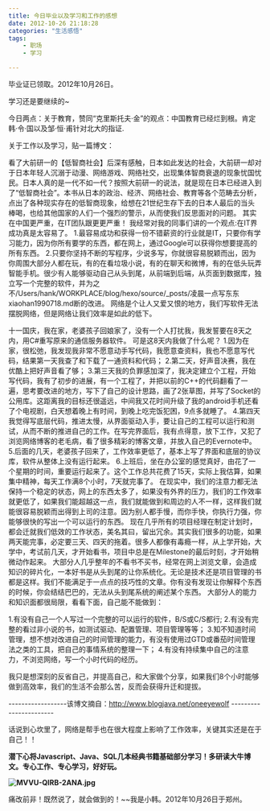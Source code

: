 ```yaml
---
title: 今日毕业以及学习和工作的感想
date: 2012-10-26 21:18:28
categories: "生活感悟"
tags:
	- 职场
	- 学习

---
```


毕业证已领取。2012年10月26日。

学习还是要继续的~

今日两点：关于教育，赞同“克里斯托夫·金”的观点：中国教育已经烂到根。肯定韩·令·国以及邹·恒·甫针对北大的指证.

 关于工作以及学习，贴一篇博文：

看了大前研一的【低智商社会】后深有感触，日本如此发达的社会，大前研一却对于日本年轻人沉溺于动漫、网络游戏、网络社交，出现集体智商衰退的现象忧国忧民。日本人真的是一代不如一代？按照大前研一的说法，就是现在日本已经进入到了“低智商社会”。本书从日本的政治、经济、网络社会、教育等各个范畴去分析，点出了各种现实存在的低智商现象，给想在21世纪生存下去的日本人最后的当头棒喝，也给其他国家的人们一个强烈的警示，从而使我们反思面对的问题。
其实在中国更严重，在IT团队跟更更严重！
我经常对我的同事们讲的一个观点:在IT界成功真是太容易了。
1.最容易成功和获得一份不错薪资的行业就是IT，只要你有学习能力，因为你所有要学的东西，都在网上，通过Google可以获得你想要提高的所有东西。
2.只要你坚持不断的写程序，少说多写，你就很容易脱颖而出，因为你周围大部分人都在玩，有的在看垃圾小说，有的在聊天和微博，有的在低头玩弄智能手机。很少有人能够驱动自己从头到尾，从前端到后端，从页面到数据库，独立写一个完整的软件，并为之不/Users/hank/WORKPLACE/blog/hexo/source/_posts/凌晨一点写东东xiaohan1990718.md断的改进。
网络是个让人又爱又恨的地方，我们写软件无法摆脱网络，但是网络让我们效率是如此的低下。


十一国庆，我在家，老婆孩子回娘家了，没有一个人打扰我，我发誓要在8天之内，用C\#重写原来的通信服务器软件。
可是这8天内我做了什么呢？
1.因为在家，很松弛，我发现我非常不愿意动手写代码，我愿意查资料，我也不愿意写代码，结果第一天我查了和下载了一通资料和代码；
2.第二天，好声音决赛，我在优酷上把好声音看了够；
3.第三天我的负罪感加深了，我决定建立个工程，开始写代码，我有了初步的进展，有一个工程了，并把以前的C++的代码翻看了一遍，思考要改进的地方，写下了自己的设计思路，画了2张草图，并写了Socket的公用库。这距离我的目标还很遥远，中间我又花时间升级了我的android手机还看了个电视剧，白天想着晚上有时间，到晚上吃完饭犯困，9点多就睡了。
4.第四天我觉得写底层代码，推进太慢，从界面驱动入手，要让自己的工程可以运行和测试，从而不断的推进自己的工作。在写完界面后，我有点得意，放下工作，又犯了浏览网络博客的老毛病，看了很多精彩的博客文章，并放入自己的Evernote中。
5.后面的几天，老婆孩子回来了，工作效率更低了，基本上写了界面和底层的协议库，软件从整体上没有运行起来。
6.上班后，坐在办公室的感觉真好，由花了一个星期的时间，重要运行起来了。这个工作总共花费了15天，实际上我估算，如果集中精神，每天工作满8个小时，7天就完事了。
在现实中，我们的注意力都无法保持一个稳定的状态，网上的东西太多了，如果没有外界的压力，我们的工作效率就更低了，如果我们能超越这一点，我们就能做到和周边的人不一样，这样我们就能很容易脱颖而出得到上司的注意。因为别人都手慢，而你手快，你执行力强，你能够很快的写出一个可以运行的东西。
现在几乎所有的项目经理在制定计划时，都会迁就我们低效的工作状态，美名其曰，留出冗余。其实我们很多的功能，如果两天能完事，必定要三天、四天的拖着。很多人都像有毒瘾一样，从上学开始，大学中，考试前几天，才开始看书，项目中总是在Milestone的最后时刻，才开始稍微动作起来。
大部分人几乎整年的不看书不买书，经常在网上浏览文章，会造成知识的碎片化，一本好书是从头到尾的让你系统化。无论是技术还是项目管理的书都是这样。我们不能满足于一点点的技巧性的文章。你有没有发现让你解释个东西的时候，你会结结巴巴的，无法从头到尾系统的阐述某个东西。
大部分人的能力和知识面都很局限，看看下面，自己能不能做到：


1.有没有自己一个人写过一个完整的可以运行的软件，B/S或C/S都行;
2.有没有完整的看过非小说的书，如测试驱动、配置管理、项目管理等等；
3.知不知道时间管理，想不想对改进自己的时间管理的能力，有没有使用过GTD或番茄时间管理法之类的工具，把自己的事情系统的整理一下；
4.有没有持续集中自己的注意力，不浏览网络，写一个小时代码的经历。

我只是想深刻的反省自己，并提高自己，和大家做个分享，如果我们8个小时能够做到高效率，我们的生活不会那么苦，反而会获得升迁和提拔。


\------------------该博文摘自：http://www.blogjava.net/oneeyewolf -----------------------

话说到心坎里了，网络是帮手也在很大程度上影响了工作效率，关键其实还是在于自己！！

**潜下心将Javascript、Java、SQL几本经典书籍基础部分学习！多研读大牛博文。专心工作、专心学习，好好玩。**

**![MVVU-QIRB-2ANA.jpg][]**


痛改前非！既然说了，就会做到的！~~我是小韩。2012年10月26日于郑州。


[MVVU-QIRB-2ANA.jpg]: /pro/os/crawler/MVVU-QIRB-2ANA.jpg